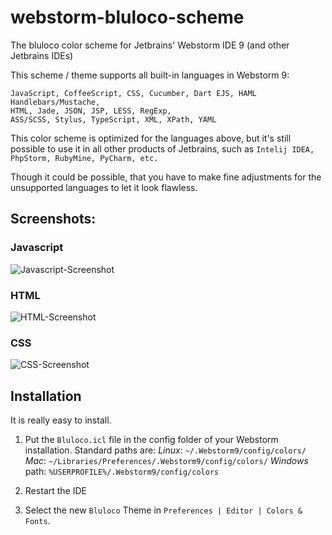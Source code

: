 webstorm-bluloco-scheme
=======================

The bluloco color scheme for Jetbrains' Webstorm IDE 9 (and other Jetbrains IDEs)

This scheme / theme supports all built-in languages in Webstorm 9:

```
JavaScript, CoffeeScript, CSS, Cucumber, Dart EJS, HAML Handlebars/Mustache, 
HTML, Jade, JSON, JSP, LESS, RegExp, 
ASS/SCSS, Stylus, TypeScript, XML, XPath, YAML
```

This color scheme is optimized for the languages above, but it's still possible to use it in all other products of Jetbrains, such as `Intelij IDEA, PhpStorm, RubyMine, PyCharm, etc.`

Though it could be possible, that you have to make fine adjustments for the unsupported languages to let it look flawless.

## Screenshots:

### Javascript

![Javascript-Screenshot](https://github.com/uloco/webstorm-bluloco-scheme/blob/master/Pictures/js.png)

### HTML

![HTML-Screenshot](https://github.com/uloco/webstorm-bluloco-scheme/blob/master/Pictures/html.png)

### CSS

![CSS-Screenshot](https://github.com/uloco/webstorm-bluloco-scheme/blob/master/Pictures/css.png)


## Installation

It is really easy to install. 

1.  Put the `Bluloco.icl` file in the config folder of your Webstorm installation.
    Standard paths are:
    _Linux_:  `~/.Webstorm9/config/colors/`
    _Mac_:    `~/Libraries/Preferences/.Webstorm9/config/colors/`
    _Windows_ path: `%USERPROFILE%/.Webstorm9/config/colors`

2. Restart the IDE
3. Select the new `Bluloco` Theme in `Preferences | Editor | Colors & Fonts`.

